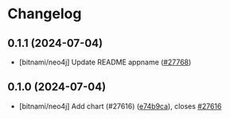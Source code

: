 # Changelog

## 0.1.1 (2024-07-04)

* [bitnami/neo4j] Update README appname ([#27768](https://github.com/bitnami/charts/pull/27768))

## 0.1.0 (2024-07-04)

* [bitnami/neo4j] Add chart (#27616) ([e74b9ca](https://github.com/bitnami/charts/commit/e74b9ca8c835de26038be0f976233222958fd211)), closes [#27616](https://github.com/bitnami/charts/issues/27616)
